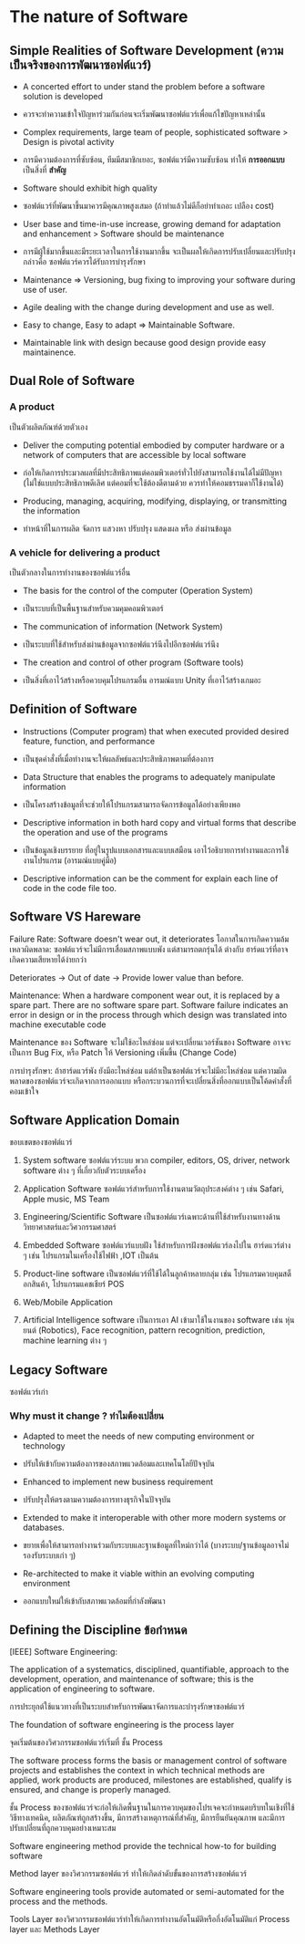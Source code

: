 # The nature of Software

## Simple Realities of Software Development (ความเป็นจริงของการพัฒนาซอฟต์แวร์)

- A concerted effort to under stand the problem before a software solution is developed
- ควรจะทำความเข้าใจปัญหาร่วมกันก่อนจะเริ่มพัฒนาซอฟต์แวร์เพื่อแก้ไขปัญหาเหล่านั้น

- Complex requirements, large team of people, sophisticated software > Design is pivotal activity

- การมีความต้องการที่ซับซ้อน, ทีมมีสมาชิกเยอะ, ซอฟต์แวร์มีความซับซ้อน ทำให้ **การออกแบบ** เป็นสิ่งที่ **สำคัญ**

- Software should exhibit high quality

- ซอฟต์แวร์ที่พัฒนาขึ้นมาควรมีคุณภาพสูงเสมอ​ (ถ้าทำแล้วไม่ดีก็อย่าทำเถอะ เปลือง cost)

- User base and time-in-use increase, growing demand for adaptation and enhancement > Software should be maintenance

- การมีผู้ใช้มากขึ้นและมีระยะเวลาในการใช้งานมากขึ้น จะเป็นผลให้เกิดการปรับเปลี่ยนและปรับปรุง กล่าวคือ ซอฟต์แวร์ควรได้รับการบำรุงรักษา

- Maintenance => Versioning, bug fixing to improving your software during use of user.

- Agile dealing with the change during development and use as well.

- Easy to change, Easy to adapt => Maintainable Software.

- Maintainable link with design because good design provide easy maintainence.



## Dual Role of Software

### A product

เป็นตัวผลิตภัณฑ์ด้วยตัวเอง

- Deliver the computing potential embodied by computer hardware or a network of computers that are accessible by local software

- ก่อให้เกิดการประมวลผลที่มีประสิทธิภาพแต่คอมพิวเตอร์ทั่วไปยังสามารถใช้งานได้ไม่มีปัญหา (ไม่ใช่แบบประสิทธิภาพดีเลิศ แต่คอมที่จะใช้ต้องดีตามด้วย ควรทำให้คอมธรรมดาก็ใช้งานได้)

- Producing, managing, acquiring, modifying, displaying, or transmitting the information

- ทำหน้าที่ในการผลิต จัดการ แสวงหา ปรับปรุง แสดงผล หรือ ส่งผ่านข้อมูล

### A vehicle for delivering a product

เป็นตัวกลางในการทำงานของซอฟต์แวร์อื่น

- The basis for the control of the computer (Operation System)

- เป็นระบบที่เป็นพื้นฐานสำหรับควมคุมคอมพิวเตอร์ 

- The communication of information (Network System)

- เป็นระบบที่ใช้สำหรับส่งผ่านข้อมูลจากซอฟต์แวร์นึงไปอีกซอฟต์แวร์นึง

- The creation and control of other program (Software tools)

- เป็นสิ่งที่เอาไว้สร้างหรือควบคุมโปรแกรมอื่น อารมณ์แบบ Unity ที่เอาไว้สร้างเกมอะ

## Definition of Software

- Instructions (Computer program) that when executed provided desired feature, function, and performance

- เป็นชุดคำสั่งที่เมื่อทำงานจะให้ผลลัพธ์และประสิทธิภาพตามที่ต้องการ

- Data Structure that enables the programs to adequately manipulate information

- เป็นโครงสร้างข้อมูลที่จะช่วยให้โปรแกรมสามารถจัดการข้อมูลได้อย่างเพียงพอ

- Descriptive information in both hard copy and virtual forms that describe the operation and use of the programs

- เป็นข้อมูลเชิงบรรยาย ที่อยู่ในรูปแบบเอกสารและแบบเสมือน เอาไว้อธิบายการทำงานและการใช้งานโปรแกรม (อารมณ์แบบคู่มือ) 

- Descriptive information can be the comment for explain each line of code in the code file too.

## Software VS Hareware

Failure Rate: Software doesn't wear out, it deteriorates
โอกาสในการเกิดความล้มเหลวผิดพลาด: ซอฟต์แวร์จะไม่มีการเสื่อมสภาพแบบพัง แต่สามารถตกรุ่นได้ ต่างกับ ฮาร์ดแวร์ที่อาจเกิดความเสียหายได้ง่ายกว่า

Deteriorates -> Out of date -> Provide lower value than before.

Maintenance: When a hardware component wear out, it is replaced by a spare part. There are no software spare part. Software failure indicates an error in design or in the process through which design was translated into machine executable code

Maintenance ของ Software จะไม่ใช้อะไหล่ซ่อม แต่จะเปลี่ยนเวอร์ชันของ Software อาจจะเป็นการ Bug Fix, หรือ Patch ให้ Versioning เพิ่มขึ้น (Change Code)

การบำรุงรักษา: ถ้าฮาร์ดแวร์พัง ยังมีอะไหล่ซ่อม แต่ถ้าเป็นซอฟต์แวร์จะไม่มีอะไหล่ซ่อม แต่ความผิดพลาดของซอฟต์แวร์จะเกิดจากการออกแบบ หรือกระบวนการที่จะเปลี่ยนสิ่งที่ออกแบบเป็นโค้ดคำสั่งที่คอมเข้าใจ

## Software Application Domain

ขอบเขตของซอฟต์แวร์

1) System software ซอฟต์แวร์ระบบ พวก compiler, editors, OS, driver, network software ต่าง ๆ ที่เกี่ยวกับตัวระบบเครื่อง

2) Application Software ซอฟต์แวร์สำหรับการใช้งานตามวัตถุประสงค์ต่าง ๆ เช่น Safari, Apple music, MS Team

3) Engineering/Scientific Software เป็นซอฟต์แวร์เฉพาะด้านที่ใช้สำหรับงานทางด้านวิทยาศาสตร์และวิศวกรรมศาสตร์

4) Embedded Software ซอฟต์แวร์แบบฝัง ใช้สำหรับการฝังซอฟต์แวร์ลงไปใน ฮาร์ดแวร์ต่าง ๆ เช่น โปรแกรมในเครื่องใช้ไฟฟ้า ,IOT เป็นต้น

5) Product-line software เป็นซอฟต์แวร์ที่ใช้ได้ในลูกค้าหลายกลุ่ม เช่น โปรแกรมควบคุมสต็อกสินค้า, โปรแกรมแคชเชียร์ POS

6) Web/Mobile Application 

7) Artificial Intelligence software เป็นการเอา AI เข้ามาใช้ในงานของ software เช่น หุ่นยนต์ (Robotics), Face recognition, pattern recognition, prediction, machine learning ต่าง ๆ

## Legacy Software
ซอฟต์แวร์เก่า

### Why must it change ? ทำไมต้องเปลี่ยน

- Adapted to meet the needs of new computing environment or technology
- ปรับให้เข้ากับความต้องการของสภาพแวดล้อมและเทคโนโลยีปัจจุบัน

- Enhanced to implement new business requirement 
- ปรับปรุงให้ตรงตามความต้องการทางธุรกิจในปัจจุบัน

- Extended to make it interoperable with other more modern systems or databases.
- ขยายเพื่อให้สามารถทำงานร่วมกับระบบและฐานข้อมูลที่ใหม่กว่าได้ (บางระบบ/ฐานข้อมูลอาจไม่รองรับระบบเก่า ๆ)

- Re-architected to make it viable within an evolving computing environment
- ออกแบบใหม่ให้เข้ากับสภาพแวดล้อมที่กำลังพัฒนา

## Defining the Discipline ข้อกำหนด

[IEEE] Software Engineering:

The application of a systematics, disciplined, quantifiable, approach to the development, operation, and maintenance of software; this is the application of engineering to software.

การประยุกต์ใช้แนวทางที่เป็นระบบสำหรับการพัฒนาจัดการและบำรุงรักษาซอฟต์แวร์

The foundation of software engineering is the process layer 

จุดเริ่มต้นของวิศวกรรมซอฟต์แวร์เริ่มที่ ชั้น Process

The software process forms the basis or management control of software projects and establishes the context in which technical methods are applied, work products are produced, milestones are established, qualify is ensured, and change is properly managed.

ชั้น Process ของซอฟต์แวร์จะก่อให้เกิดพื้นฐานในการควบคุมของโปรเจคจะกำหนดบริบทในเชิงที่ใช้วิธีทางเทคนิค, ผลิตภัณฑ์ถูกสร้างขึ้น, มีการสร้างเหตุการณ์ที่สำคัญ, มีการยืนยันคุณภาพ และมีการปรับเปลี่ยนที่ถูกควบคุมอย่างเหมาะสม

Software engineering method provide the technical how-to for building software

Method layer ของวิศวกรรมซอฟต์แวร์ ทำให้เกิดลำดับขั้นของการสร้างซอฟต์แวร์

Software engineering tools provide automated or semi-automated for the process and the methods.

Tools Layer ของวิศวกรรมซอฟต์แวร์ทำให้เกิดการทำงานอัตโนมัติหรือกึ่งอัตโนมัติแก่ Process layer และ Methods Layer

